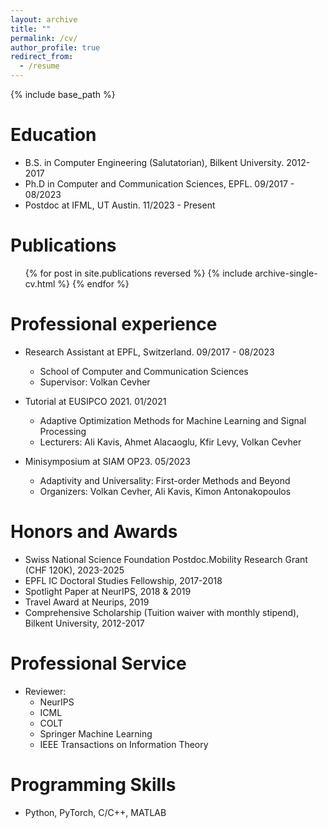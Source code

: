 ```yaml
---
layout: archive
title: ""
permalink: /cv/
author_profile: true
redirect_from:
  - /resume
---
```


{% include base_path %}

Education
======
* B.S. in Computer Engineering (Salutatorian), Bilkent University. 2012-2017
* Ph.D in Computer and Communication Sciences, EPFL. 09/2017 - 08/2023
* Postdoc at IFML, UT Austin. 11/2023 - Present

Publications
======
  <ul>{% for post in site.publications reversed %}
    {% include archive-single-cv.html %}
  {% endfor %}</ul>
<!-- Talks
======
  <ul>{% for post in site.talks %}
    {% include archive-single-talk-cv.html %}
  {% endfor %}</ul> -->
  
Professional experience
======
* Research Assistant at EPFL, Switzerland. 09/2017 - 08/2023
  * School of Computer and Communication Sciences
  * Supervisor: Volkan Cevher

* Tutorial at EUSIPCO 2021. 01/2021
  * Adaptive Optimization Methods for Machine Learning and Signal Processing
  * Lecturers: Ali Kavis, Ahmet Alacaoglu, Kfir Levy, Volkan Cevher
 
* Minisymposium at SIAM OP23. 05/2023
  * Adaptivity and Universality: First-order Methods and Beyond
  * Organizers: Volkan Cevher, Ali Kavis, Kimon Antonakopoulos
  
Honors and Awards
======
* Swiss National Science Foundation Postdoc.Mobility Research Grant (CHF 120K), 2023-2025
* EPFL IC Doctoral Studies Fellowship, 2017-2018
* Spotlight Paper at NeurIPS, 2018 & 2019
* Travel Award at Neurips, 2019
* Comprehensive Scholarship (Tuition waiver with monthly stipend), Bilkent University, 2012-2017
  
Professional Service
======
* Reviewer:
  * NeurIPS
  * ICML
  * COLT
  * Springer Machine Learning
  * IEEE Transactions on Information Theory

Programming Skills
======
* Python, PyTorch, C/C++, MATLAB
